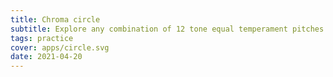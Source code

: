 ```yaml
---
title: Chroma circle
subtitle: Explore any combination of 12 tone equal temperament pitches
tags: practice
cover: apps/circle.svg
date: 2021-04-20
---
```

<client-only>
  <svg-save svg="chroma-circle" />
  <chroma-tool />
</client-only>